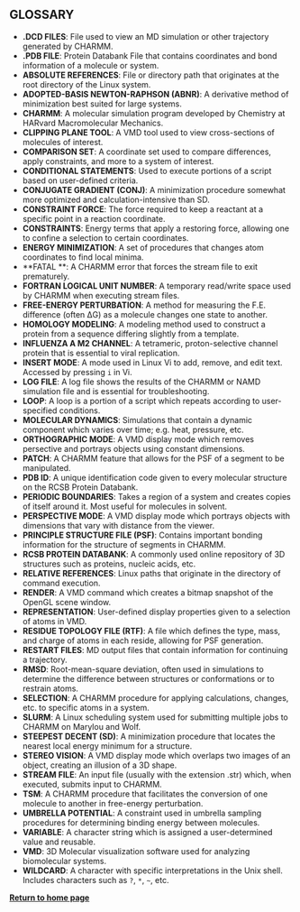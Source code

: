 ## GLOSSARY

- **.DCD FILES**: File used to view an MD simulation or other trajectory generated by CHARMM.
- **.PDB FILE**: Protein Databank File that contains coordinates and bond information of a molecule or system.
- **ABSOLUTE REFERENCES**: File or directory path that originates at the root directory of the Linux system.
- **ADOPTED-BASIS NEWTON-RAPHSON (ABNR)**: A derivative method of minimization best suited for large systems.
- **CHARMM**: A molecular simulation program developed by Chemistry at HARvard Macromolecular Mechanics.
- **CLIPPING PLANE TOOL**: A VMD tool used to view cross-sections of molecules of interest.
- **COMPARISON SET**: A coordinate set used to compare differences, apply constraints, and more to a system of interest.
- **CONDITIONAL STATEMENTS**: Used to execute portions of a script based on user-defined criteria.
- **CONJUGATE GRADIENT (CONJ)**: A minimization procedure somewhat more optimized and calculation-intensive than SD.
- **CONSTRAINT FORCE**: The force required to keep a reactant at a specific point in a reaction coordinate.
- **CONSTRAINTS**: Energy terms that apply a restoring force, allowing one to confine a selection to certain coordinates.
- **ENERGY MINIMIZATION**: A set of procedures that changes atom coordinates to find local minima.
- **FATAL **: A CHARMM error that forces the stream file to exit prematurely.
- **FORTRAN LOGICAL UNIT NUMBER**: A temporary read/write space used by CHARMM when executing stream files.
- **FREE-ENERGY PERTURBATION**: A method for measuring the F.E. difference (often ΔG) as a molecule changes one state to another.
- **HOMOLOGY MODELING**: A modeling method used to construct a protein from a sequence differing slightly from a template.
- **INFLUENZA A M2 CHANNEL**: A tetrameric, proton-selective channel protein that is essential to viral replication.
- **INSERT MODE**: A mode used in Linux Vi to add, remove, and edit text. Accessed by pressing `i` in Vi.
- **LOG FILE**: A log file shows the results of the CHARMM or NAMD simulation file and is essential for troubleshooting.
- **LOOP**: A loop is a portion of a script which repeats according to user-specified conditions.
- **MOLECULAR DYNAMICS**: Simulations that contain a dynamic component which varies over time; e.g. heat, pressure, etc.
- **ORTHOGRAPHIC MODE**: A VMD display mode which removes persective and portrays objects using constant dimensions.
- **PATCH**: A CHARMM feature that allows for the PSF of a segment to be manipulated.
- **PDB ID**: A unique identification code given to every molecular structure on the RCSB Protein Databank.
- **PERIODIC BOUNDARIES**: Takes a region of a system and creates copies of itself around it. Most useful for molecules in solvent.
- **PERSPECTIVE MODE**: A VMD display mode which portrays objects with dimensions that vary with distance from the viewer.
- **PRINCIPLE STRUCTURE FILE (PSF)**: Contains important bonding information for the structure of segments in CHARMM.
- **RCSB PROTEIN DATABANK**: A commonly used online repository of 3D structures such as proteins, nucleic acids, etc.
- **RELATIVE REFERENCES**: Linux paths that originate in the directory of command execution.
- **RENDER**: A VMD command which creates a bitmap snapshot of the OpenGL scene window.
- **REPRESENTATION**: User-defined display properties given to a selection of atoms in VMD.
- **RESIDUE TOPOLOGY FILE (RTF)**: A file which defines the type, mass, and charge of atoms in each reside, allowing for PSF generation.
- **RESTART FILES**: MD output files that contain information for continuing a trajectory.
- **RMSD**: Root-mean-square deviation, often used in simulations to determine the difference between structures or conformations or to restrain atoms.
- **SELECTION**: A CHARMM procedure for applying calculations, changes, etc. to specific atoms in a system.
- **SLURM**: A Linux scheduling system used for submitting multiple jobs to CHARMM on Marylou and Wolf.
- **STEEPEST DECENT (SD)**: A minimization procedure that locates the nearest local energy minimum for a structure.
- **STEREO VISION**: A VMD display mode which overlaps two images of an object, creating an illusion of a 3D shape.
- **STREAM FILE**: An input file (usually with the extension .str) which, when executed, submits input to CHARMM.
- **TSM**: A CHARMM procedure that facilitates the conversion of one molecule to another in free-energy perturbation.
- **UMBRELLA POTENTIAL**: A constraint used in umbrella sampling procedures for determining binding energy between molecules.
- **VARIABLE**: A character string which is assigned a user-determined value and reusable.
- **VMD**: 3D Molecular visualization software used for analyzing biomolecular systems.
- **WILDCARD**: A character with specific interpretations in the Unix shell. Includes characters such as `?`, `*`, `~`, etc.

**[Return to home page](https://busathlab.github.io/mdlab/index.html)**
